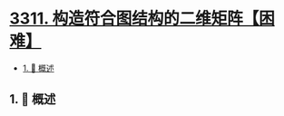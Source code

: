 # [3311. 构造符合图结构的二维矩阵【困难】](https://github.com/Tdahuyou/TNotes.leetcode/tree/main/notes/3311.%20%E6%9E%84%E9%80%A0%E7%AC%A6%E5%90%88%E5%9B%BE%E7%BB%93%E6%9E%84%E7%9A%84%E4%BA%8C%E7%BB%B4%E7%9F%A9%E9%98%B5%E3%80%90%E5%9B%B0%E9%9A%BE%E3%80%91)

<!-- region:toc -->

- [1. 📝 概述](#1--概述)

<!-- endregion:toc -->

## 1. 📝 概述

